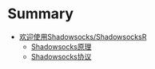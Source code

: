 # Summary

* [欢迎使用Shadowsocks/ShadowsocksR](README.md)
  * [Shadowsocks原理](shadowsockyuan-li.md)
  * [Shadowsocks协议](shadowsocksxie-yi.md)

